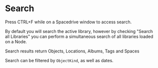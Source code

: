# Search

Press CTRL+F while on a Spacedrive window to access search.

By default you will search the active library, however by checking "Search all Libraries" you can perform a simultaneous search of all libraries loaded on a Node.

Search results return Objects, Locations, Albums, Tags and Spaces

Search can be filtered by `ObjectKind`, as well as dates.

